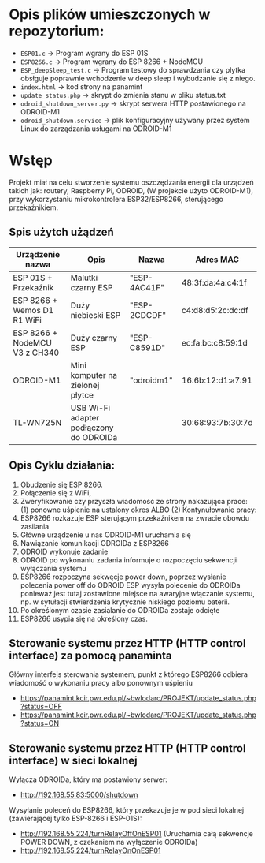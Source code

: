 # Opis plików umieszczonych w repozytorium:
- `ESP01.c` → Program wgrany do ESP 01S
- `ESP8266.c` → Program wgrany do ESP 8266 + NodeMCU
- `ESP_deepSleep_test.c` → Program testowy do sprawdzania czy płytka obsłguje poprawnie wchodzenie w deep sleep i wybudzanie się z niego.
- `index.html` → kod strony na panamint
- `update_status.php` → skrypt do zmienia stanu w pliku status.txt
- `odroid_shutdown_server.py` → skrypt serwera HTTP postawionego na ODROID-M1
- `odroid_shutdown.service` → plik konfiguracyjny używany przez system Linux do zarządzania usługami na ODROID-M1


# Wstęp
Projekt miał na celu stworzenie systemu oszczędzania energii dla urządzeń takich jak: routery, Raspberry Pi, ODROID, (W projekcie użyto ODROID-M1), przy wykorzystaniu mikrokontrolera ESP32/ESP8266, sterującego przekaźnikiem.

## Spis użytch użądzeń 
| Urządzenie nazwa | Opis | Nazwa | Adres MAC |
|-|-|-|-|
| ESP 01S + Przekaźnik  | Malutki czarny ESP | "ESP-4AC41F" | 48:3f:da:4a:c4:1f |
| ESP 8266 + Wemos D1 R1 WiFi | Duży niebieski ESP | "ESP-2CDCDF" | c4:d8:d5:2c:dc:df |
| ESP 8266 + NodeMCU V3 z CH340 | Duży czarny ESP | "ESP-C8591D" | ec:fa:bc:c8:59:1d |
| ODROID-M1 | Mini komputer na zielonej płytce | "odroidm1" | 16:6b:12:d1:a7:91 |
| TL-WN725N | USB Wi-Fi adapter podłączony do ODROIDa | | 30:68:93:7b:30:7d |


## Opis Cyklu działania:
1. Obudzenie się ESP 8266.
2. Połączenie się z WiFi,
3. Zweryfikowanie czy przyszła wiadomość ze strony nakazująca prace:   
  (1) ponowne uśpienie na ustalony okres ALBO (2) Kontynułowanie pracy:
4. ESP8266 rozkazuje ESP sterującym przekaźnikem na zwracie obowdu zasilania
5. Główne urządzenie u nas ODROID-M1 uruchamia się
6. Nawiązanie komunikacji ODROIDa z ESP8266
7. ODROID wykonuje zadanie
8. ODROID po wykonaniu zadania informuje o rozpoczęciu sekwencji wyłączania systemu
9. ESP8266 rozpoczyna sekwęcje power down, poprzez wysłanie polecenia power off do ODROID
  ESP wysyła polecenie do ODROIDa ponieważ jest tutaj zostawione miejsce na awaryjne włączanie systemu, np. w sytułacji stwierdzenia krytycznie niskiego poziomu baterii.
10. Po określonym czasie zasialanie do ODROIDa zostaje odcięte
11. ESP8266 usypia się na określony czas.


## Sterowanie systemu przez HTTP (HTTP control interface) za pomocą panaminta
Główny interfejs sterowania systemem, punkt z którego ESP8266 odbiera wiadomość o wykonaniu pracy albo ponownym uśpieniu
- https://panamint.kcir.pwr.edu.pl/~bwlodarc/PROJEKT/update_status.php?status=OFF
- https://panamint.kcir.pwr.edu.pl/~bwlodarc/PROJEKT/update_status.php?status=ON
## Sterowanie systemu przez HTTP (HTTP control interface) w sieci lokalnej
Wyłącza ODROIDa, który ma postawiony serwer:
- http://192.168.55.83:5000/shutdown

Wysyłanie poleceń do ESP8266, który przekazuje je w pod sieci lokalnej (zawierającej tylko ESP-8266 i ESP-01S):
- http://192.168.55.224/turnRelayOffOnESP01 (Uruchamia całą sekwencje POWER DOWN, z czekaniem na wyłączenie ODROIDa)
- http://192.168.55.224/turnRelayOnOnESP01



